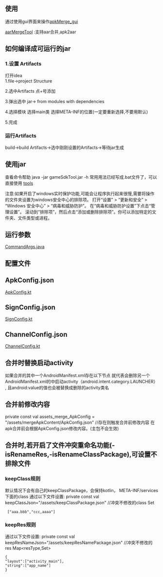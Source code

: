 
## 使用
通过使用gui界面来操作[apkMerge_gui](https://github.com/ming123aaa/apkMerge_gui)

[aarMergeTool](https://github.com/ming123aaa/aarMergeTool) :支持aar合并,apk2aar
## 如何编译成可运行的jar
### 1.设置 Artifacts
打开idea  
1.file->project Structure

2.选中Artifacts  点+号添加

3.弹出选中 jar-> from modules with dependencies

4.选择模块 选择main类  选择META-INF的位置(一定要重新选择,不要用默认)

5.完成

### 运行Artifacts
build->build Artifacts->选中刚刚设置的Artifacts->等待jar生成




## 使用jar
查看命令帮助
java -jar gameSdkTool.jar -h
常用用法已经写成.bat文件了，可以直接使用 [tools](tools)

注意:如果开启了windows实时保护功能,可能会让程序执行起来很慢,需要将操作的文件夹设置为windows安全中心的排除项。
打开“设置” > “更新和安全” > “Windows 安全中心” > “病毒和威胁防护”。
在“病毒和威胁防护设置”下点击“管理设置”。
滚动到“排除项”，然后点击“添加或删除排除项”。你可以添加特定的文件夹、文件类型或进程。


## 运行参数
[CommandArgs.java](src/main/java/com/oh/gameSdkTool/CommandArgs.java)


## 配置文件

## ApkConfig.json
[ApkConfig.kt](src/main/java/com/oh/gameSdkTool/bean/ApkConfig.kt)


## SignConfig.json
[SignConfig.kt](src/main/java/com/oh/gameSdkTool/bean/SignConfig.kt)

## ChannelConfig.json
[ChannelConfig.kt](src/main/java/com/oh/gameSdkTool/bean/ChannelConfig.kt)


## 合并时替换启动activity
如果合并的其中一个AndroidManifest.xml存在以下节点
 <meta-data
android:name="Launcher_Activity_Name"
android:value="" />
就代表会删除另一个AndroidManifest.xml的中启动activity（android.intent.category.LAUNCHER） , 且android:value的值也会被替换成删除的activity类名


## 合并前修改内容

private const val assets_merge_ApkConfig = "/assets/mergeApkContent/ApkConfig.json" //存在则触发合并前修改内容
在apk合并前会根据ApkConfig.json修改内容。(主包不会生效)

## 合并时,若开启了文件冲突重命名功能(-isRenameRes,-isRenameClassPackage),可设置不排除文件

### keepClass规则
默认情况下会有自己的keepClassPackage，会保持kotlin， META-INF/services下面的class
通过以下文件设置:
private const val keepClassJson="/assets/keepClassPackage.json"  //冲突不修改的class  Set<String>
```
 ["aaa.bbb","ccc,aaaa"]

```
### keepRes规则
通过以下文件设置:
private const val keepResNameJson="/assets/keepResNamePackage.json" //冲突不修改的res  Map<resType,Set<name>>
```
{
"layout":["activity_main"],
"string":["app_name"]
}
```
